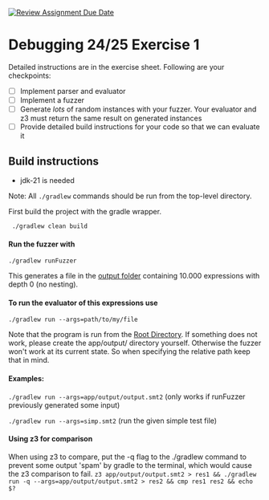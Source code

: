 [![Review Assignment Due Date](https://classroom.github.com/assets/deadline-readme-button-22041afd0340ce965d47ae6ef1cefeee28c7c493a6346c4f15d667ab976d596c.svg)](https://classroom.github.com/a/3MmVbb7f)
# Debugging 24/25 Exercise 1

Detailed instructions are in the exercise sheet. Following are your checkpoints:

- [ ] Implement parser and evaluator
- [ ] Implement a fuzzer
- [ ] Generate *lots* of random instances with your fuzzer. Your evaluator and z3 must return the same result on generated instances
- [ ] Provide detailed build instructions for your code so that we can evaluate it

## Build instructions

- jdk-21 is needed

Note: All `./gradlew` commands should be run from the top-level directory.

First build the project with the gradle wrapper.

``` ./gradlew clean build```

#### Run the fuzzer with 

```./gradlew runFuzzer```

This generates a file in the [output folder](app/output) containing 10.000 expressions with depth 0 (no nesting).

#### To run the evaluator of this expressions use

```./gradlew run --args=path/to/my/file```

Note that the program is run from the [Root Directory](). 
If something does not work, please create the app/output/ directory yourself. Otherwise the fuzzer won't work at its current state.
So when specifying the relative path keep that in mind.

#### Examples:

```./gradlew run --args=app/output/output.smt2``` (only works if runFuzzer previously generated some input)

```./gradlew run --args=simp.smt2``` (run the given simple test file)

#### Using z3 for comparison

When using z3 to compare, put the -q flag to the ./gradlew command to prevent some output 'spam' by gradle to the terminal, 
which would cause the z3 comparison to fail.
```z3 app/output/output.smt2 > res1 && ./gradlew run -q --args=app/output/output.smt2 > res2 && cmp res1 res2 && echo $?```